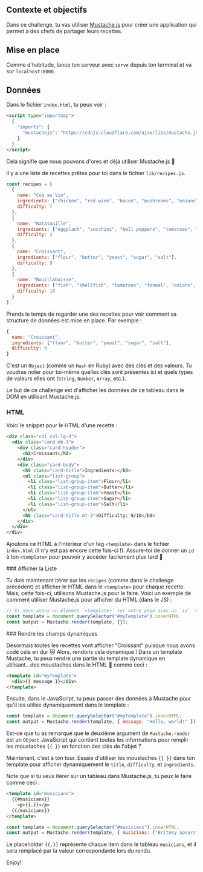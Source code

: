 ## Contexte et objectifs

Dans ce challenge, tu vas utiliser [Mustache.js](https://github.com/janl/mustache.js) pour créer une application qui permet à des chefs de partager leurs recettes.

## Mise en place

Comme d'habitude, lance ton serveur avec `serve` depuis ton terminal et va sur `localhost:8000`.

## Données

Dans le fichier `index.html`, tu peux voir :

```html
<script type="importmap">
  {
    "imports": {
      "mustachejs": "https://cdnjs.cloudflare.com/ajax/libs/mustache.js/4.2.0/mustache.min.js"
    }
  }
</script>
```

Cela signifie que nous pouvons d'ores et déjà utiliser Mustache.js 👨

Il y a une liste de recettes prêtes pour toi dans le fichier `lib/recipes.js`.

```js
const recipes = [
  {
    name: "Coq au Vin",
    ingredients: ["chicken", "red wine", "bacon", "mushrooms", "onions", "garlic"],
    difficulty: 7
  },
  {
    name: "Ratatouille",
    ingredients: ["eggplant", "zucchini", "bell peppers", "tomatoes", "onions", "garlic"],
    difficulty: 3
  },
  {
    name: "Croissant",
    ingredients: ["flour", "butter", "yeast", "sugar", "salt"],
    difficulty: 9
  },
  {
    name: "Bouillabaisse",
    ingredients: ["fish", "shellfish", "tomatoes", "fennel", "onions", "garlic", "saffron"],
    difficulty: 10
  }
]
```

Prends le temps de regarder une des recettes pour voir comment sa structure de données est mise en place. Par exemple :

```js
{
  name: "Croissant",
  ingredients: ["flour", "butter", "yeast", "sugar", "salt"],
  difficulty: 9
}
```

C'est un `Object` (comme un `Hash` en Ruby) avec des clés et des valeurs. Tu voudras noter pour toi-même quelles clés sont présentes ici et quels types de valeurs elles ont (`String`, `Number`, `Array`, etc.).

Le but de ce challenge est d'afficher les données de ce tableau dans le DOM en utilisant Mustache.js.

### HTML

Voici le snippet pour le HTML d'une recette :

```html
<div class="col col-lg-4">
  <div class="card mb-3">
    <div class="card-header">
      <h2>Croissant</h2>
    </div>
    <div class="card-body">
      <h5 class="card-title">Ingredients:</h5>
      <ul class="list-group">
        <li class="list-group-item">Flour</li>
        <li class="list-group-item">Butter</li>
        <li class="list-group-item">Yeast</li>
        <li class="list-group-item">Sugar</li>
        <li class="list-group-item">Salt</li>
      </ul>
      <h5 class="card-title mt-3">Difficulty: 9/10</h5>
    </div>
  </div>
</div>
```

Ajoutons ce HTML à l'intérieur d'un tag `<template>` dans le fichier `index.html` (il n'y est pas encore cette fois-ci !). Assure-toi de donner un `id` à ton `<template>` pour pouvoir y accéder facilement plus tard 💪

### Afficher la Liste

Tu dois maintenant itérer sur les `recipes` (comme dans le challenge précédent) et afficher le HTML dans le `<template>` pour chaque recette. Mais, cette fois-ci, utilisons Mustache.js pour le faire. Voici un exemple de comment utiliser Mustache.js pour afficher du HTML (dans le JS) :

```js
// Si nous avons un élément `<template>` sur notre page avec un `id` `#myTemplate` :
const template = document.querySelector("#myTemplate").innerHTML
const output = Mustache.render(template, {});
```

### Rendre les champs dynamiques

Désormais toutes les recettes vont afficher "Croissant" puisque nous avons codé cela en dur 😿 Alors, rendons cela dynamique ! Dans un template Mustache, tu peux rendre une partie du template dynamique en utilisant...des moustaches dans le HTML 👨 comme ceci :

```html
<template id="myTemplate">
  <div>{{ message }}</div>
</template>
```

Ensuite, dans le JavaScript, tu peux passer des données à Mustache pour qu'il les utilise dynamiquement dans le template :

```js
const template = document.querySelector("#myTemplate").innerHTML;
const output = Mustache.render(template, { message: "Hello, world!" });
```

Est-ce que tu as remarqué que le deuxième argument de `Mustache.render` est un `Object` JavaScript qui contient toutes les informations pour remplir les moustaches `{{ }}` en fonction des clés de l'objet ?

Maintenant, c'est à ton tour. Essaie d'utiliser les moustaches `{{ }}` dans ton template pour afficher dynamiquement le `title`, `difficulty`, et `ingredients`.

Note que si tu veux itérer sur un tableau dans Mustache.js, tu peux le faire comme ceci :

```html
<template id="musicians">
  {{#musicians}}
    <p>{{.}}</p>
  {{/musicians}}
</template>
```

```js
const template = document.querySelector("#musicians").innerHTML;
const output = Mustache.render(template, { musicians: ["Britney Spears", "Christina Aguilera", "Backstreet Boys"] });
```

Le placeholder `{{.}}` représente chaque item dans le tableau `musicians`, et il sera remplacé par la valeur correspondante lors du rendu.

Enjoy!
